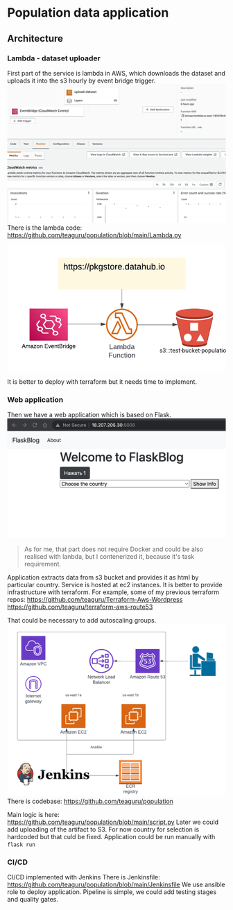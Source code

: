# Population data application
## Architecture
### Lambda - dataset uploader
First part of the service is lambda in AWS, which downloads the dataset and uploads it into the s3 hourly by event bridge trigger.
![N|Pic](https://github.com/teaguru/population/blob/main/lambda_schedule.png?raw=true)
There is the lambda code:
https://github.com/teaguru/population/blob/main/Lambda.py

![N|Pic](https://github.com/teaguru/population/blob/main/lambda.png?raw=true)

It is better to deploy with terraform but it needs time to implement.

### Web application
Then we have a web application which is based on Flask.
![N|Pic](https://github.com/teaguru/population/blob/main/app.png?raw=true)
> As for me, that part does not require Docker and could be also realised with lanbda, but I contenerized it, because it's task requirement.

Application extracts data from s3 bucket and provides it as html by particular country.
Service is hosted at ec2 instances.
It is better to provide infrastructure with terraform.
For example, some of my previous terraform repos:
https://github.com/teaguru/Terraform-Aws-Wordpress
https://github.com/teaguru/terraform-aws-route53

That could be necessary to add autoscaling groups.
![N|Pic](https://github.com/teaguru/population/blob/main/Cloud_Architecture.png?raw=true)
There is codebase:
https://github.com/teaguru/population

Main logic is here:
https://github.com/teaguru/population/blob/main/script.py
Later we could add uploading of the artifact to S3. For now country for selection is hardcoded but that culd be fixed.
Application could be run manually with 
``flask run``

### CI/CD
CI/CD implemented with Jenkins
There is Jenkinsfile:
https://github.com/teaguru/population/blob/main/Jenkinsfile
We use ansible role to deploy application.
Pipeline is simple, we could add testing stages and quality gates.

